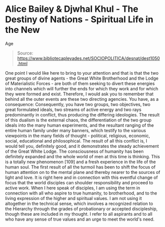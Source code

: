 # Alice Bailey & Djwhal Khul - The Destiny of Nations - Spiritual Life in the New
Age

> Source: https://www.bibliotecapleyades.net/SOCIOPOLITICA/desnat/dest1050.html

One point I would like here to bring to your attention and that is that the two great groups of divine agents - the Great White Brotherhood and the Lodge of Materialistic Forces - are both of them seeking to divert these energies into channels which will further the ends for which they work and for which they were formed and exist. Therefore, I would ask you to remember that behind all the outer events are these two directing agencies. You have, as a consequence:
Consequently, you have two groups, two objectives, two great formulated ideals, two streams of active energy and two rays predominantly in conflict, thus producing the differing ideologies. The result of this dualism is the external chaos, the differentiation of the two group ideals into the many human experiments, and the resultant ranging of the entire human family under many banners, which testify to the various viewpoints in the many fields of thought - political, religious, economic, social, educational and philosophical. The result of all this conflict is, I would tell you, definitely good, and it demonstrates the steady achievement of the Great White Lodge. The consciousness of humanity has been definitely expanded and the whole world of men at this time is thinking. This is a totally new phenomenon [109] and a fresh experience in the life of the human soul. The first result of all the turmoil has been to shift the focus of human attention on to the mental plane and thereby nearer to the sources of light and love.
It is right here and in connection with this eventful change of focus that the world disciples can shoulder responsibility and proceed to active work. When I here speak of disciples, I am using the term in connection with all who aspire to true humanity, to brotherhood, and to the living expression of the higher and spiritual values. I am not using it altogether in the technical sense, which involves a recognized relation to the Hierarchy through the grades of probationary or accepted discipleship, though these are included in my thought. I refer to all aspirants and to all who have any sense of true values and an urge to meet the world's need.
